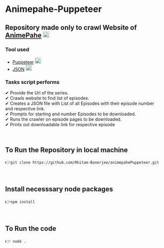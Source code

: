 # Animepahe-Puppeteer
## Repository made only to crawl Website of [AnimePahe](https://animepahe.ru/) <img src="https://animepahe.ru/app/images/apdoesnthavelogotheysaidapistooplaintheysaid.svg" height="20px">
### Tool used 
- [Puppeteer](https://pptr.dev/) <img src="https://user-images.githubusercontent.com/10379601/29446482-04f7036a-841f-11e7-9872-91d1fc2ea683.png" width="20px">
- [JSON](https://www.json.org/json-en.html) <img src="https://www.json.org/img/json160.gif" width="20px">

### Tasks script performs
✔ Provide the Url of the series. <br/>
✔ Crawls website to find list of episodes. <br/>
✔ Creates a JSON file with List of all Episodes with their episode number and respective link. <br/>
✔ Prompts for starting and number Episodes to be downloaded. <br/>
✔ Runs the crawler on episode pages to be downloaded. <br/>
✔ Prints out downloadable link for respective episode

<br/>

## To Run the Repository in local machine 
👉``` git clone https://github.com/Rhitam-Banerjee/animepahePuppeteer.git ```

<br/>

## Install necesssary node packages
👉``` npm install ```

<br/>

## To Run the code 
👉``` node .```
